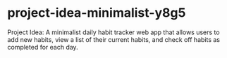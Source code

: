 # project-idea-minimalist-y8g5
Project Idea: A minimalist daily habit tracker web app that allows users to add new habits, view a list of their current habits, and check off habits as completed for each day.
